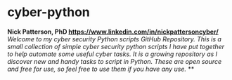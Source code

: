 # cyber-python
**Nick Patterson, PhD https://www.linkedin.com/in/nickpattersoncyber/**
_Welcome to my cyber security Python scripts GitHub Repository. 
This is a small collection of simple cyber security python scripts I have put together to help automate some useful cyber tasks.
It is a growing repository as I discover new and handy tasks to script in Python.
These are open source and free for use, so feel free to use them if you have any use._
**
